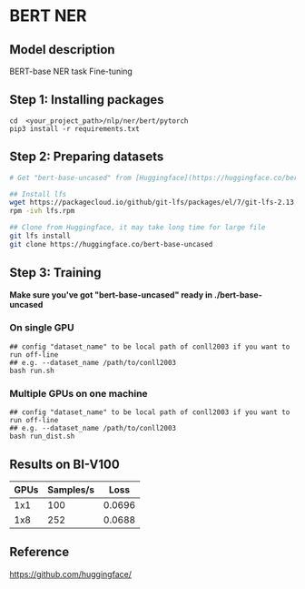 # BERT NER

## Model description

BERT-base NER task Fine-tuning

## Step 1: Installing packages

``` shell
cd  <your_project_path>/nlp/ner/bert/pytorch
pip3 install -r requirements.txt
```

## Step 2: Preparing datasets

```bash
# Get "bert-base-uncased" from [Huggingface](https://huggingface.co/bert-base-uncased)

## Install lfs
wget https://packagecloud.io/github/git-lfs/packages/el/7/git-lfs-2.13.2-1.el7.x86_64.rpm/download -O lfs.rpm
rpm -ivh lfs.rpm

## Clone from Huggingface, it may take long time for large file
git lfs install
git clone https://huggingface.co/bert-base-uncased
```


## Step 3: Training

**Make sure you've got "bert-base-uncased" ready in ./bert-base-uncased**

### On single GPU

``` shell
## config "dataset_name" to be local path of conll2003 if you want to run off-line
## e.g. --dataset_name /path/to/conll2003
bash run.sh
```

### Multiple GPUs on one machine

```shell
## config "dataset_name" to be local path of conll2003 if you want to run off-line
## e.g. --dataset_name /path/to/conll2003
bash run_dist.sh
```
## Results on BI-V100

| GPUs | Samples/s  | Loss |
|------|------|----|
| 1x1  | 100 | 0.0696 |
| 1x8  | 252 | 0.0688 |

## Reference
https://github.com/huggingface/
